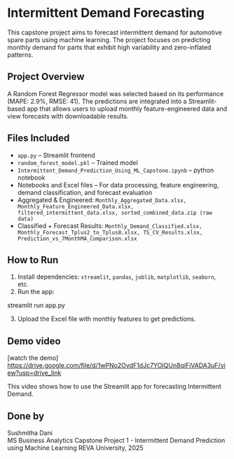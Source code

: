 # Intermittent Demand Forecasting

This capstone project aims to forecast intermittent demand for automotive spare parts using machine learning. The project focuses on predicting monthly demand for parts that exhibit high variability and zero-inflated patterns.

## Project Overview
A Random Forest Regressor model was selected based on its performance (MAPE: 2.9%, RMSE: 41). The predictions are integrated into a Streamlit-based app that allows users to upload monthly feature-engineered data and view forecasts with downloadable results.

## Files Included
- `app.py` – Streamlit frontend
- `random_forest_model.pkl` – Trained model
- `Intermittent_Demand_Prediction_Using_ML_Capstone.ipynb` – python notebook
- Notebooks and Excel files – For data processing, feature engineering, demand classification, and forecast evaluation
- Aggregated & Engineered: `Monthly_Aggregated_Data.xlsx, Monthly_Feature_Engineered_Data.xlsx, filtered_intermittent_data.xlsx, sorted_combined_data.zip (raw data)`
- Classified + Forecast Results: `Monthly_Demand_Classified.xlsx, Monthly_Forecast_Tplus2_to_Tplus8.xlsx, TS_CV_Results.xlsx, Prediction_vs_7MonthMA_Comparison.xlsx`


## How to Run
1. Install dependencies: `streamlit`, `pandas`, `joblib`, `matplotlib`, `seaborn`, etc.
2. Run the app:

streamlit run app.py

3. Upload the Excel file with monthly features to get predictions.

## Demo video
[watch the demo] 
https://drive.google.com/file/d/1wPNo2OvdF1dJc7YOIQUn8qiFiVADA3uF/view?usp=drive_link

This video shows how to use the Streamlit app for forecasting Intermittent Demand. 

## Done by
Sushmitha Dani  
MS Business Analytics 
Capstone Project 1 - Intermittent Demand Prediction using Machine Learning
REVA University, 2025
